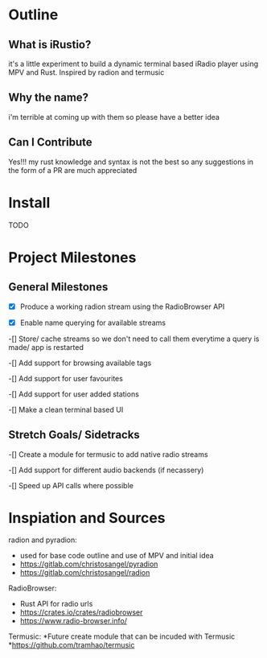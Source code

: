 # Outline
## What is iRustio?
it's a little experiment to build a dynamic terminal based iRadio player using MPV and Rust. Inspired by radion and termusic

## Why the name?
i'm terrible at coming up with them so please have a better idea 
## Can I Contribute
Yes!!! my rust knowledge and syntax is not the best so any suggestions in the form of a PR are much appreciated

# Install

TODO


# Project Milestones

## General Milestones
-[x] Produce a working radion stream using the RadioBrowser API

-[x] Enable name querying for available streams

-[] Store/ cache streams so we don't need to call them everytime a query is made/ app is restarted

-[] Add support for browsing available tags

-[] Add support for user favourites

-[] Add support for user added stations

-[] Make a clean terminal based UI

## Stretch Goals/ Sidetracks
-[] Create a module for termusic to add native radio streams

-[] Add support for different audio backends (if necassery)

-[] Speed up API calls where possible


# Inspiation and Sources

radion and pyradion:
* used for base code outline and use of MPV and initial idea
* https://gitlab.com/christosangel/pyradion
* https://gitlab.com/christosangel/radion

RadioBrowser:
* Rust API for radio urls
* https://crates.io/crates/radiobrowser
* https://www.radio-browser.info/

Termusic:
*Future create module that can be incuded with Termusic
*https://github.com/tramhao/termusic
